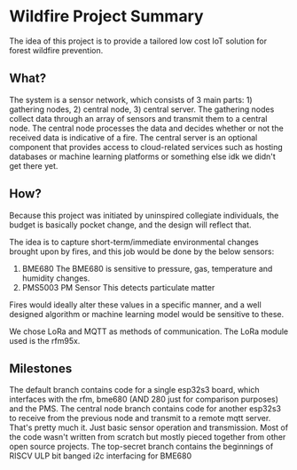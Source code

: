 # Wildfire Project Summary
The idea of this project is to provide a tailored low cost IoT solution for forest wildfire prevention. 
## What?
The system is a sensor network, which consists of 3 main parts: 1) gathering nodes, 2) central node, 3) central server.
The gathering nodes collect data through an array of sensors and transmit them to a central node. The central node processes the data and decides whether or not the received data is indicative of a fire. The central server is an optional component that provides access to cloud-related services such as hosting databases or machine learning platforms or something else idk we didn't get there yet. 

## How?

Because this project was initiated by uninspired collegiate individuals, the budget is basically pocket change, and the design will reflect that. 

The idea is to capture short-term/immediate environmental changes brought upon by fires, and this job would be done by the below sensors:
1) BME680
The BME680 is sensitive to pressure, gas, temperature and humidity changes.
2) PMS5003 PM Sensor
This detects particulate matter

Fires would ideally alter these values in a specific manner, and a well designed algorithm or machine learning model would be sensitive to these.

We chose LoRa and MQTT as methods of communication. The LoRa module used is the rfm95x. 

## Milestones

The default branch contains code for a single esp32s3 board, which interfaces with the rfm, bme680 (AND 280 just for comparison purposes) and the PMS. The central node branch contains code for another esp32s3 to receive from the previous node and transmit to a remote mqtt server. That's pretty much it. Just basic sensor operation and transmission. Most of the code wasn't written from scratch but mostly pieced together from other open source projects. The top-secret branch contains the beginnings of RISCV ULP bit banged i2c interfacing for BME680




